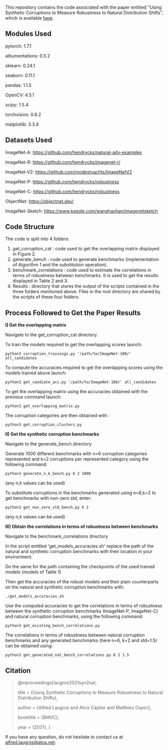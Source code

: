 This repository contains the code associated with the paper entitled "Using Synthetic Corruptions to Measure Robustness to Natural Distribution Shifts", which is available [here](https://arxiv.org/abs/2107.12052).

## Modules Used
pytorch: 1.7.1

albumentations: 0.5.2

sklearn: 0.24.1

seaborn: 0.11.1

pandas: 1.1.5

OpenCV: 4.5.1

scipy: 1.5.4

torchvision: 0.8.2

matplotlib: 3.3.4

## Datasets Used
ImageNet-A: https://github.com/hendrycks/natural-adv-examples

ImageNet-R: https://github.com/hendrycks/imagenet-r/

ImageNet-V2: https://github.com/modestyachts/ImageNetV2

ImageNet-P: https://github.com/hendrycks/robustness

ImageNet-C: https://github.com/hendrycks/robustness

ObjectNet: https://objectnet.dev/

ImageNet-Sketch: https://www.kaggle.com/wanghaohan/imagenetsketch

## Code Structure
The code is split into 4 folders:
1) get_corruption_cat : code used to get the overlapping matrix displayed in Figure 2.
2) generate_bench : code used to generate benchmarks (implementation of Algorithm 1 and the substitution operation).
3) benchmark_correlations : code used to estimate the correlations in terms of robustness between benchmarks. It is used to get the results displayed in Table 2 and 3.
4) Results : directory that stores the output of the scripts contained in the three folders mentioned above.
Files in the root directory are shared by the scripts of these four folders.

## Process Followed to Get the Paper Results

**I] Get the overlapping matrix**

Navigate to the get_corruption_cat directory.

To train the models required to get the overlapping scores launch:
```
python3 corruption_trainings.py '/path/to/ImageNet-100/' all_candidates
```

To compute the accuracies required to get the overlapping scores using the models trained above launch:
```
python3 get_candiate_acc.py '/path/to/ImageNet-100/' all_candidates
```

To get the overlapping matrix using the accuracies obtained with the previous command launch:
```
python3 get_overlapping_matrix.py
```

The corruption categories are then obtained with :
```
python3 get_corruption_clusters.py
```


**II] Get the synthetic corruption benchmarks**

Navigate to the generate_bench directory

Generate 1000 different benchmarks with n=6 corruption categories represented and k=2 corruptions per represented category using the following command:
```
python3 generate_n_k_bench.py 6 2 1000
```
(any n,k values can be used)

To substitute corruptions in the benchmarks generated using n=6,k=2 to get benchmarks with non-zero std, enter:
```
python3 get_non_zero_std_bench.py 6 2
```
(any n,k values can be used)

**III] Obtain the correlations in terms of robustness between benchmarks**

Navigate to the benchmark_correlations directory

In the script entitled 'get_models_accuracies.sh' replace the path of the natural and synthetic corruption benchmarks with their location in your environment.

Do the same for the path containing the checkpoints of the used trained models (models of Table 1)

Then get the accuracies of the robust models and their plain counterparts on the natural and synthetic corruption benchmarks with:
```
./get_models_accuracies.sh
```

Use the computed accuracies to get the correlations in terms of robustness between the synthetic corruption benchmarks (ImageNet-P, ImageNet-C) and natural corruption benchmarks, using the following command:
```
python3 get_existing_bench_correlations.py
```

The correlations in terms of robustness between natural corruption benchmarks and any generated benchmarks (here n=6, k=2 and std=1.5) can be obtained using:
```
python3 get_generated_nat_bench_correlations.py 6 2 1.5
```

## Citation

>@inproceedings{laugros2021syn2nat,
>
>  title     = {Using Synthetic Corruptions to Measure Robustness to Natural Distribution Shifts},
>
>  author    = {Alfred Laugros and Alice Caplier and Matthieu Ospici},
>
>  booktitle  = {BMVC},
>
>  year      = {2021},
>}

If you have any question, do not hesitate to contact us at alfred.laugros@atos.net.<br/>

